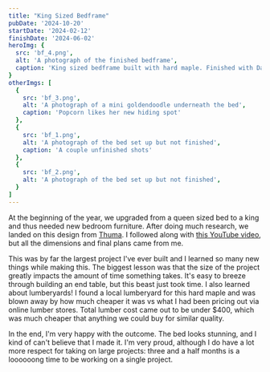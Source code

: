 ```yaml
---
title: "King Sized Bedframe"
pubDate: '2024-10-20'
startDate: '2024-02-12'
finishDate: '2024-06-02'
heroImg: {
  src: 'bf_4.png',
  alt: 'A photograph of the finished bedframe',
  caption: 'King sized bedframe built with hard maple. Finished with Danish oil.'
}
otherImgs: [
  { 
    src: 'bf_3.png',
    alt: 'A photograph of a mini goldendoodle underneath the bed',
    caption: 'Popcorn likes her new hiding spot'
  },
  {
    src: 'bf_1.png',
    alt: 'A photograph of the bed set up but not finished',
    caption: 'A couple unfinished shots'
  },
  {
    src: 'bf_2.png',
    alt: 'A photograph of the bed set up but not finished',
  }
]
---
```


At the beginning of the year, we upgraded from a queen sized bed to a king and thus needed new bedroom furniture. After doing much research, we landed on this design from [Thuma](https://www.thuma.co/products/classic-bed?variant=40242991071337). I followed along with [this YouTube video](https://youtu.be/EQ-ZoQU0fOk?si=cgkgkCORJUbZkDy1), but all the dimensions and final plans came from me.

This was by far the largest project I've ever built and I learned so many new things while making this. The biggest lesson was that the size of the project greatly impacts the amount of time something takes. It's easy to breeze through building an end table, but this beast just took time. I also learned about lumberyards! I found a local lumberyard for this hard maple and was blown away by how much cheaper it was vs what I had been pricing out via online lumber stores. Total lumber cost came out to be under $400, which was much cheaper that anything we could buy for similar quality.

In the end, I'm very happy with the outcome. The bed looks stunning, and I kind of can't believe that I made it. I'm very proud, although I do have a lot more respect for taking on large projects: three and a half months is a loooooong time to be working on a single project.